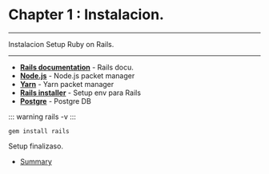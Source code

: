 # Chapter 1 : Instalacion.


---
Instalacion Setup Ruby on Rails.

---

- __[Rails documentation](https://guides.rubyonrails.org/getting_started.html)__ - Rails docu.
- __[Node.js](https://nodejs.org/es/download/)__ - Node.js packet manager
- __[Yarn](https://classic.yarnpkg.com/lang/en/docs/install/#windows-stable)__ - Yarn packet manager
- __[Rails installer](https://rubyinstaller.org/)__ - Setup env para Rails
- __[Postgre](https://www.postgresql.org/download/windows/)__ - Postgre DB

::: warning
rails -v
::: 

    gem install rails


Setup finalizaso.



- [Summary ](./SUMMARY.md)